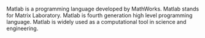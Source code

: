 Matlab is a programming language developed by MathWorks.
Matlab stands for Matrix Laboratory.
Matlab is fourth generation high level programming language.
Matlab is widely used as a computational tool in science and engineering.
